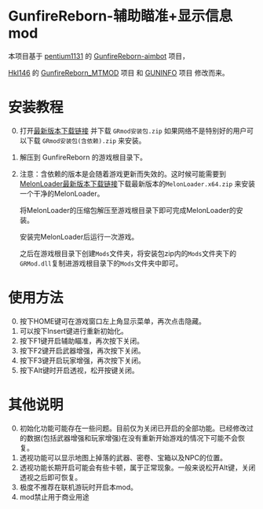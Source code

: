# GunfireReborn-辅助瞄准+显示信息mod

本项目基于 [pentium1131](https://github.com/pentium1131) 的 [GunfireReborn-aimbot](https://github.com/pentium1131/GunfireReborn-aimbot) 项目，

[Hkl146](https://github.com/Hkl146) 的 [GunfireReborn_MTMOD](https://github.com/Hkl146/GunfireReborn_MTMOD) 项目 和 [GUNINFO](https://github.com/Hkl146/GUNINFO) 项目 修改而来。

# 安装教程

0. 打开[最新版本下载链接](https://github.com/zhang0281/GunfireRebornMod/releases/latest) 并下载 ```GRmod安装包.zip``` 如果网络不是特别好的用户可以下载 ```GRmod安装包(含依赖).zip``` 来安装。
1. 解压到 GunfireReborn 的游戏根目录下。
2. 
    注意：含依赖的版本是会随着游戏更新而失效的。这时候可能需要到[MelonLoader最新版本下载链接](https://github.com/LavaGang/MelonLoader/releases/latest)下载最新版本的``` MelonLoader.x64.zip ``` 来安装一个干净的MelonLoader。
    
    将MelonLoader的压缩包解压至游戏根目录下即可完成MelonLoader的安装。

    安装完MelonLoader后运行一次游戏。
    
    之后在游戏根目录下创建```Mods```文件夹，将安装包zip内的```Mods```文件夹下的```GRMod.dll```复制进游戏根目录下的```Mods```文件夹中即可。

# 使用方法

0. 按下HOME键可在游戏窗口左上角显示菜单，再次点击隐藏。
1. 可以按下Insert键进行重新初始化。
2. 按下F1键开启辅助瞄准，再次按下关闭。
3. 按下F2键开启武器增强，再次按下关闭。
4. 按下F3键开启玩家增强，再次按下关闭。
5. 按下Alt键时开启透视，松开按键关闭。

# 其他说明

0. 初始化功能可能存在一些问题。目前仅为关闭已开启的全部功能。已经修改过的数据(包括武器增强和玩家增强)在没有重新开始游戏的情况下可能不会恢复。
1. 透视功能可以显示地图上掉落的武器、密卷、宝箱以及NPC的位置。
2. 透视功能长期开启可能会有些卡顿，属于正常现象。一般来说松开Alt键，关闭透视之后即可恢复。
3. 极度不推荐在联机游玩时开启本mod。
4. mod禁止用于商业用途

